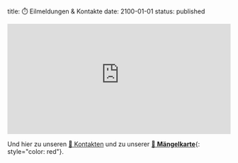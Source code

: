 title: ⏱️ Eilmeldungen & Kontakte
date: 2100-01-01
status: published

<iframe  width="100%" height="250px" frameBorder="0" style="border:0px solid lightgray;" src="https://adfc-hemmingen-pattensen-aktuelles.github.io/markdown.html"></iframe>

Und hier zu unseren [🤝 Kontakten]({filename}/pages/Kontakte.md) und zu unserer [🚧 **Mängelkarte**](https://adfc-hemmingen-pattensen.github.io/MaengelKarte/){: style="color: red"}.


